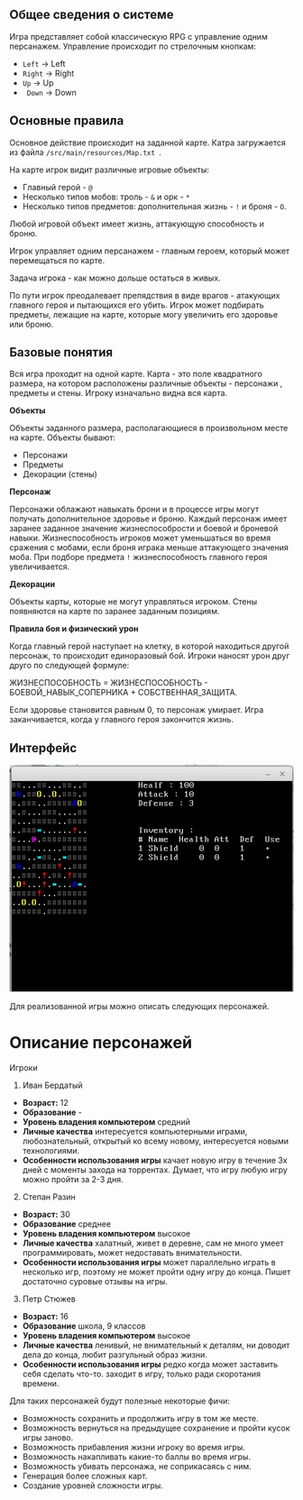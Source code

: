 **Общее сведения о системе**
-

Игра представляет собой классическую RPG с управление одним персанажем. Управление происходит по стрелочным кнопкам:
* ```Left``` -> Left
* ```Right``` -> Right
* ```Up``` -> Up
* ``` Down``` -> Down


**Основные правила**
-

Основное действие происходит на заданной карте. Катра загружается из файла ```/src/main/resources/Map.txt ```.

На карте игрок видит различные игровые объекты:
* Главный герой - ```@```
* Несколько типов мобов: троль - ```&``` и орк - ```*```
* Несколько типов предметов: дополнительная жизнь - ```!``` и броня - ```O```.

Любой игровой объект имеет жизнь, аттакующую способность и броню.

Игрок управляет одним персанажем - главным героем, который может перемещаться по карте.

Задача игрока - как можно дольше остаться в живых.

По пути игрок преодалевает препядствия в виде врагов - атакующих главного героя и пытающихся его убить. Игрок может подбирать предметы, лежащие на карте, которые могу увеличить его здоровье или броню.

**Базовые понятия**
-

Вся игра проходит на одной карте. Карта - это поле квадратного размера, на котором расположены различные объекты - персонажи , предметы и стены. Игроку изначально видна вся карта. 

**Объекты** 

Объекты заданного размера, располагающиеся в произвольном месте на карте.
Объекты бывают:
 - Персонажи
 - Предметы
 - Декорации (стены)

**Персонаж**

Персонажи облажают навыкать брони и в процессе игры могут получать дополнительное здоровье и броню. Каждый персонаж имеет заранее заданное значение жизнеспособрости и боевой и броневой навыки. Жизнеспособность игроков может уменьшаться во время сражения с мобами, если броня играка меньше аттакующего значения моба. При подборе предмета ```!``` жизнеспособность главного героя увеличивается.

**Декорации**

Объекты карты, которые не могут управляться игроком. Стены появняются на карте по заранее заданным позициям.

**Правила боя и физический урон**

Когда главный герой наступает на клетку, в которой находиться другой персонаж, то происходит единоразовый бой. Игроки наносят урон друг друго по следующей формуле:

ЖИЗНЕСПОСОБНОСТЬ = ЖИЗНЕСПОСОБНОСТЬ - БОЕВОЙ_НАВЫК_СОПЕРНИКА + СОБСТВЕННАЯ_ЗАЩИТА.

Если здоровье становится равным 0, то персонаж умирает. Игра заканчивается, когда у главного героя закончится жизнь.

**Интерфейс**
-
![интерфейс](https://github.com/ekaterinaMaljutina/Software-Design/blob/roguelike_RPG_impl/roguelike/interface.png)

Для реализованной игры можно описать следующих персонажей.

# Описание персонажей

Игроки

1. Иван Бердатый
 * **Возраст:** 12
 * **Образование** -
 * **Уровень владения компьютером** средний
 * **Личные качества** интересуется компьютерными играми, любознательный, открытый ко всему новому, интересуется новыми технологиями.
 * **Особенности использования игры** качает новую игру в течение 3х дней с моменты захода на торрентах. Думает, что игру любую игру можно пройти за 2-3 дня. 
	


2. Степан Разин
 * **Возраст:** 30
 * **Образование** среднее
 * **Уровень владения компьютером** высокое
 * **Личные качества** халатный, живет в деревне, сам не много умеет программировать, может недоставать внимательности.
 * **Особенности использования игры** может параллельно играть в несколько игр, поэтому не может пройти одну игру до конца. Пишет достаточно суровые отзывы на игры.



3. Петр Стюжев
 * **Возраст:** 16
 * **Образование** школа, 9 классов
 * **Уровень владения компьютером** высокое
 * **Личные качества** ленивый, не внимательный к деталям, ни доводит дела до конца, любит разгульный образ жизни.
 * **Особенности использования игры** редко когда может заставить себя сделать что-то. заходит в игру, только ради скоротания времени. 


 Для таких персонажей будут полезные некоторые фичи:
 * Возможность сохранить и продолжить игру в том же месте.
 * Возможность вернуться на предыдущее сохранение и пройти кусок игры заново.
 * Возможность прибавления жизни игроку во время игры.
 * Возможность накапливать какие-то баллы во время игры.
 * Возможность убивать персонажа, не соприкасаясь с ним.
 * Генерация более сложных карт.
 * Создание уровней сложности игры.
